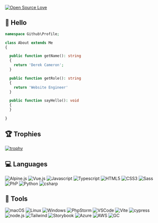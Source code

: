 [![Open Source Love](https://badges.frapsoft.com/os/v2/open-source.svg?v=103)](https://github.com/ellerbrock/open-source-badges/)

## 👋 Hello

```php
namespace Github\Profile;

class About extends Me
{

  public function getName(): string
  {
    return 'Derek Cameron';
  }

  public function getRole(): string
  {
    return 'Website Engineer'
  }

  public function sayHello(): void
  {
  }

}

```

## 🏆 Trophies

[![trophy](https://github-profile-trophy.vercel.app/?username=deek87&theme=nord)](https://github.com/ryo-ma/github-profile-trophy)

## 💻 Languages

![Alpine.js](https://img.shields.io/badge/-alpine.js-informational?logo=alpine.js&style=for-the-badge&logoColor=black&color=8BC0D0)
![Vue.js](https://img.shields.io/badge/-vue-informational?logo=vue.js&style=for-the-badge&logoColor=white&color=4FC08D)
![Javascript](https://img.shields.io/badge/-javascript-informational?logo=javascript&style=for-the-badge&logoColor=black&color=F7DF1E)
![Typescript](https://img.shields.io/badge/-typescript-informational?logo=typescript&style=for-the-badge&logoColor=white&color=3178C6)
![HTML5](https://img.shields.io/badge/-HTML5-informational?logo=HTML5&style=for-the-badge&logoColor=white&color=E34F26)
![CSS3](https://img.shields.io/badge/-CSS3-informational?logo=CSS3&style=for-the-badge&logoColor=white&color=1572B6)
![Sass](https://img.shields.io/badge/-Sass-informational?logo=Sass&style=for-the-badge&logoColor=white&color=CC6699)
![PhP](https://img.shields.io/badge/-php-informational?logo=php&style=for-the-badge&logoColor=white&color=777BB4)
![Python](https://img.shields.io/badge/-python-informational?logo=python&style=for-the-badge&logoColor=white&color=3776AB)
![csharp](https://img.shields.io/badge/-csharp-informational?logo=csharp&style=for-the-badge&logoColor=white&color=239120)

## 🧰 Tools

![macOS](https://img.shields.io/badge/-mac%20-informational?logo=apple&style=for-the-badge&logoColor=white&color=98989d)
![Linux](https://img.shields.io/badge/-linux-informational?logo=linux&style=for-the-badge&logoColor=black&color=FCC624)
![Windows](https://img.shields.io/badge/-windows-informational?logo=windows&style=for-the-badge&logoColor=white&color=0078D6)
![PhpStorm](https://img.shields.io/badge/-php%20storm-informational?logo=PhpStorm&style=for-the-badge&logoColor=white&color=777BB4)
![VSCode](https://img.shields.io/badge/-VS%20code-informational?logo=VisualStudioCode&style=for-the-badge&logoColor=white&color=007ACC)
![Vite](https://img.shields.io/badge/-vite-informational?logo=vite&style=for-the-badge&logoColor=white&color=646CFF)
![cypress](https://img.shields.io/badge/-cypress-informational?logo=cypress&style=for-the-badge&logoColor=white&color=17202C)
![node.js](https://img.shields.io/badge/-node.js-informational?logo=node.js&style=for-the-badge&logoColor=white&color=339933)
![Tailwind](https://img.shields.io/badge/-tailwindcss-informational?logo=tailwind%20CSS&style=for-the-badge&logoColor=white&color=06B6D4)
![Storybook](https://img.shields.io/badge/-storybook-informational?logo=storybook&style=for-the-badge&logoColor=white&color=FF4785)
![Azure](https://img.shields.io/badge/-Azure-informational?logo=microsoftazure&style=for-the-badge&logoColor=white&color=0078D4)
![AWS](https://img.shields.io/badge/-AWS-informational?logo=amazonaws&style=for-the-badge&logoColor=white&color=232F3E)
![GC](https://img.shields.io/badge/-google%20cloud-informational?logo=googlecloud&style=for-the-badge&logoColor=white&color=4285F4)
